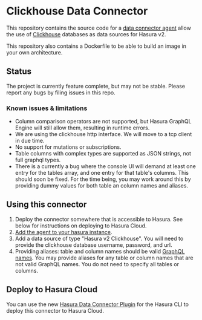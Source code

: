 # Clickhouse Data Connector

This repository contains the source code for a
[data connector agent](https://github.com/hasura/graphql-engine/blob/master/dc-agents/README.md) allow the use of [Clickhouse](https://clickhouse.com/) databases as data sources for Hasura v2.

This repository also contains a Dockerfile to be able to build an image in your own architecture.

## Status

The project is currently feature complete, but may not be stable.
Please report any bugs by filing issues in this repo.

### Known issues & limitations

- Column comparison operators are not supported, but Hasura GraphQL Engine will still allow them, resulting in runtime errors.
- We are using the clickhouse http interface. We will move to a tcp client in due time.
- No support for mutations or subscriptions.
- Table columns with complex types are supported as JSON strings, not full graphql types.
- There is a currently a bug where the console UI will demand at least one entry for the tables array, and one entry for that table's columns. This should soon be fixed. For the time being, you may work around this by providing dummy values for both table an column names and aliases.

## Using this connector

1. Deploy the connector somewhere that is accessible to Hasura. See below for instructions on deploying to Hasura Cloud.
2. [Add the agent to your hasura instance](https://hasura.io/docs/latest/databases/data-connectors/#adding-hasura-graphql-data-connector-agent-to-metadata).
3. Add a data source of type "Hasura v2 Clickhouse". You will need to provide the clickhouse database username, password, and url.
4. Providing aliases: table and column names should be valid [GraphQL names](https://spec.graphql.org/October2021/#sec-Names). You may provide aliases for any table or column names that are not valid GraphQL names. You do not need to specify all tables or columns.

## Deploy to Hasura Cloud

You can use the new [Hasura Data Connector Plugin](https://hasura.io/docs/latest/hasura-cli/connector-plugin/) for the
Hasura CLI to deploy this connector to Hasura Cloud.
